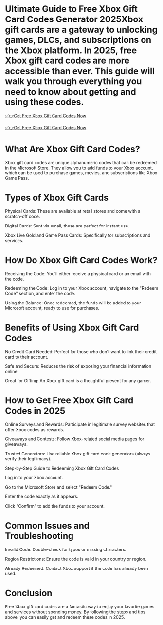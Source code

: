 # Ultimate Guide to Free Xbox Gift Card Codes Generator 2025Xbox gift cards are a gateway to unlocking games, DLCs, and subscriptions on the Xbox platform. In 2025, free Xbox gift card codes are more accessible than ever. This guide will walk you through everything you need to know about getting and using these codes.

[✅👉Get Free Xbox Gift Card Codes Now](https://telegra.ph/Gift-Card-Link-02-19)

[✅👉Get Free Xbox Gift Card Codes Now](https://telegra.ph/Gift-Card-Link-02-19)

# What Are Xbox Gift Card Codes?
Xbox gift card codes are unique alphanumeric codes that can be redeemed in the Microsoft Store. They allow you to add funds to your Xbox account, which can be used to purchase games, movies, and subscriptions like Xbox Game Pass.

# Types of Xbox Gift Cards

Physical Cards: These are available at retail stores and come with a scratch-off code.

Digital Cards: Sent via email, these are perfect for instant use.

Xbox Live Gold and Game Pass Cards: Specifically for subscriptions and services.

# How Do Xbox Gift Card Codes Work?

Receiving the Code: You’ll either receive a physical card or an email with the code.

Redeeming the Code: Log in to your Xbox account, navigate to the "Redeem Code" section, and enter the code.

Using the Balance: Once redeemed, the funds will be added to your Microsoft account, ready to use for purchases.

# Benefits of Using Xbox Gift Card Codes

No Credit Card Needed: Perfect for those who don’t want to link their credit card to their account.

Safe and Secure: Reduces the risk of exposing your financial information online.

Great for Gifting: An Xbox gift card is a thoughtful present for any gamer.

# How to Get Free Xbox Gift Card Codes in 2025

Online Surveys and Rewards: Participate in legitimate survey websites that offer Xbox codes as rewards.

Giveaways and Contests: Follow Xbox-related social media pages for giveaways.

Trusted Generators: Use reliable Xbox gift card code generators (always verify their legitimacy).

Step-by-Step Guide to Redeeming Xbox Gift Card Codes

Log in to your Xbox account.

Go to the Microsoft Store and select "Redeem Code."

Enter the code exactly as it appears.

Click "Confirm" to add the funds to your account.

# Common Issues and Troubleshooting

Invalid Code: Double-check for typos or missing characters.

Region Restrictions: Ensure the code is valid in your country or region.

Already Redeemed: Contact Xbox support if the code has already been used.

# Conclusion
Free Xbox gift card codes are a fantastic way to enjoy your favorite games and services without spending money. By following the steps and tips above, you can easily get and redeem these codes in 2025.
